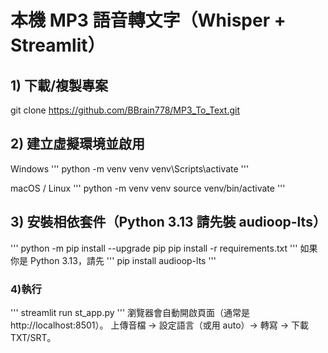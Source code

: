 # 本機 MP3 語音轉文字（Whisper + Streamlit）

## 1) 下載/複製專案
git clone https://github.com/BBrain778/MP3_To_Text.git

## 2) 建立虛擬環境並啟用
Windows
'''
python -m venv venv
venv\Scripts\activate
'''

macOS / Linux
'''
python -m venv venv
source venv/bin/activate
'''

## 3) 安裝相依套件（Python 3.13 請先裝 audioop-lts）
'''
python -m pip install --upgrade pip
pip install -r requirements.txt
'''
如果你是 Python 3.13，請先
'''
pip install audioop-lts
'''

### 4)執行
'''
streamlit run st_app.py
'''
瀏覽器會自動開啟頁面（通常是 http://localhost:8501）。
上傳音檔 → 設定語言（或用 auto）→ 轉寫 → 下載 TXT/SRT。
